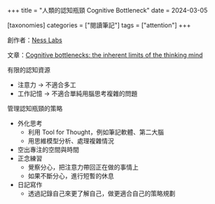 +++
title = "人類的認知瓶頸 Cognitive Bottleneck"
date = 2024-03-05

[taxonomies]
categories = ["閱讀筆記"]
tags = ["attention"]
+++

創作者：[Ness Labs](https://nesslabs.com)

文章：[Cognitive bottlenecks: the inherent limits of the thinking mind](https://nesslabs.com/cognitive-bottlenecks)

有限的認知資源
* 注意力 -> 不適合多工
* 工作記憶 -> 不適合單純用腦思考複雜的問題

管理認知瓶頸的策略
* 外化思考
    * 利用 Tool for Thought，例如筆記軟體、第二大腦
    * 用思維模型分析、處理複雜情況
* 空出專注的空間與時間
* 正念練習
    * 覺察分心，把注意力帶回正在做的事情上
    * 如果不斷分心，進行短暫的休息
* 日記寫作
    * 透過記錄自己來更了解自己，做更適合自己的策略規劃
